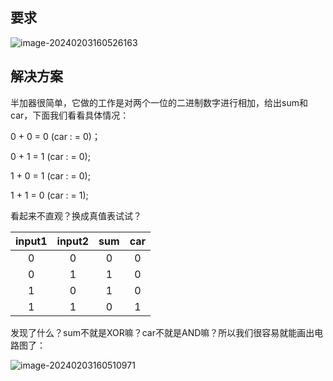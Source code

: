 ## 要求

![image-20240203160526163](C:\Users\Lenovo\AppData\Roaming\Typora\typora-user-images\image-20240203160526163.png)

## 解决方案

半加器很简单，它做的工作是对两个一位的二进制数字进行相加，给出sum和car，下面我们看看具体情况：

0 + 0 = 0 (car : = 0)；

0 + 1 = 1 (car : = 0);

1 + 0 = 1 (car : = 0);

1 + 1 = 0 (car : = 1);

看起来不直观？换成真值表试试？

| input1 | input2 | sum  | car  |
| :----: | :----: | :--: | :--: |
|   0    |   0    |  0   |  0   |
|   0    |   1    |  1   |  0   |
|   1    |   0    |  1   |  0   |
|   1    |   1    |  0   |  1   |

发现了什么？sum不就是XOR嘛？car不就是AND嘛？所以我们很容易就能画出电路图了：

![image-20240203160510971](C:\Users\Lenovo\AppData\Roaming\Typora\typora-user-images\image-20240203160510971.png)
